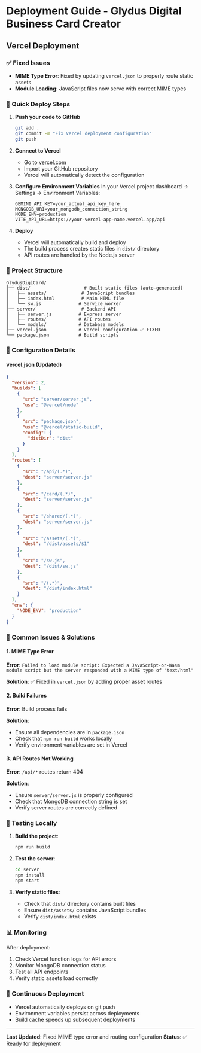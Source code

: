 # Deployment Guide - Glydus Digital Business Card Creator

## Vercel Deployment

### ✅ Fixed Issues
- **MIME Type Error**: Fixed by updating `vercel.json` to properly route static assets
- **Module Loading**: JavaScript files now serve with correct MIME types

### 🚀 Quick Deploy Steps

1. **Push your code to GitHub**
   ```bash
   git add .
   git commit -m "Fix Vercel deployment configuration"
   git push
   ```

2. **Connect to Vercel**
   - Go to [vercel.com](https://vercel.com)
   - Import your GitHub repository
   - Vercel will automatically detect the configuration

3. **Configure Environment Variables**
   In your Vercel project dashboard → Settings → Environment Variables:
   ```
   GEMINI_API_KEY=your_actual_api_key_here
   MONGODB_URI=your_mongodb_connection_string
   NODE_ENV=production
   VITE_API_URL=https://your-vercel-app-name.vercel.app/api
   ```

4. **Deploy**
   - Vercel will automatically build and deploy
   - The build process creates static files in `dist/` directory
   - API routes are handled by the Node.js server

### 📁 Project Structure
```
GlydusDigiCard/
├── dist/                    # Built static files (auto-generated)
│   ├── assets/             # JavaScript bundles
│   ├── index.html          # Main HTML file
│   └── sw.js              # Service worker
├── server/                 # Backend API
│   ├── server.js          # Express server
│   ├── routes/            # API routes
│   └── models/            # Database models
├── vercel.json            # Vercel configuration ✅ FIXED
└── package.json           # Build scripts
```

### 🔧 Configuration Details

#### vercel.json (Updated)
```json
{
  "version": 2,
  "builds": [
    {
      "src": "server/server.js",
      "use": "@vercel/node"
    },
    {
      "src": "package.json",
      "use": "@vercel/static-build",
      "config": {
        "distDir": "dist"
      }
    }
  ],
  "routes": [
    {
      "src": "/api/(.*)",
      "dest": "server/server.js"
    },
    {
      "src": "/card/(.*)",
      "dest": "server/server.js"
    },
    {
      "src": "/shared/(.*)",
      "dest": "server/server.js"
    },
    {
      "src": "/assets/(.*)",
      "dest": "/dist/assets/$1"
    },
    {
      "src": "/sw.js",
      "dest": "/dist/sw.js"
    },
    {
      "src": "/(.*)",
      "dest": "/dist/index.html"
    }
  ],
  "env": {
    "NODE_ENV": "production"
  }
}
```

### 🐛 Common Issues & Solutions

#### 1. MIME Type Error
**Error**: `Failed to load module script: Expected a JavaScript-or-Wasm module script but the server responded with a MIME type of "text/html"`

**Solution**: ✅ Fixed in `vercel.json` by adding proper asset routes

#### 2. Build Failures
**Error**: Build process fails

**Solution**: 
- Ensure all dependencies are in `package.json`
- Check that `npm run build` works locally
- Verify environment variables are set in Vercel

#### 3. API Routes Not Working
**Error**: `/api/*` routes return 404

**Solution**:
- Ensure `server/server.js` is properly configured
- Check that MongoDB connection string is set
- Verify server routes are correctly defined

### 🧪 Testing Locally

1. **Build the project**:
   ```bash
   npm run build
   ```

2. **Test the server**:
   ```bash
   cd server
   npm install
   npm start
   ```

3. **Verify static files**:
   - Check that `dist/` directory contains built files
   - Ensure `dist/assets/` contains JavaScript bundles
   - Verify `dist/index.html` exists

### 📊 Monitoring

After deployment:
1. Check Vercel function logs for API errors
2. Monitor MongoDB connection status
3. Test all API endpoints
4. Verify static assets load correctly

### 🔄 Continuous Deployment

- Vercel automatically deploys on git push
- Environment variables persist across deployments
- Build cache speeds up subsequent deployments

---

**Last Updated**: Fixed MIME type error and routing configuration
**Status**: ✅ Ready for deployment 
